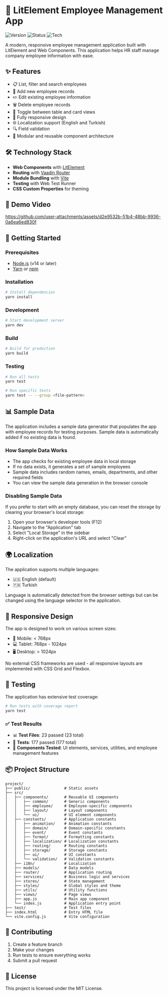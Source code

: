 # 🚀 LitElement Employee Management App

![Version](https://img.shields.io/badge/version-1.0.0-blue)
![Status](https://img.shields.io/badge/status-stable-green)
![Tech](https://img.shields.io/badge/tech-LitElement-pink)

A modern, responsive employee management application built with LitElement and Web Components. This application helps HR staff manage company employee information with ease.

## ✨ Features

- 📋 List, filter and search employees
- 👥 Add new employee records
- ✏️ Edit existing employee information
- 🗑️ Delete employee records
- 🔄 Toggle between table and card views
- 📱 Fully responsive design
- 🌐 Localization support (English and Turkish)
- 🔍 Field validation
- 🧩 Modular and reusable component architecture

## 🛠️ Technology Stack

- **Web Components** with [LitElement](https://lit.dev/)
- **Routing** with [Vaadin Router](https://vaadin.com/router)
- **Module Bundling** with [Vite](https://vitejs.dev/)
- **Testing** with Web Test Runner
- **CSS Custom Properties** for theming

## 🎥 Demo Video

https://github.com/user-attachments/assets/d2e9532b-51b4-48bb-9936-0a6ea6ed830f

## 🚦 Getting Started

### Prerequisites

- [Node.js](https://nodejs.org/) (v14 or later)
- [Yarn](https://yarnpkg.com/) or [npm](https://www.npmjs.com/)

### Installation

```bash
# Install dependencies
yarn install
```

### Development

```bash
# Start development server
yarn dev
```

### Build

```bash
# Build for production
yarn build
```

### Testing

```bash
# Run all tests
yarn test

# Run specific tests
yarn test -- --group <file-pattern>
```

## 📊 Sample Data

The application includes a sample data generator that populates the app with employee records for testing purposes. Sample data is automatically added if no existing data is found.

### How Sample Data Works

- The app checks for existing employee data in local storage
- If no data exists, it generates a set of sample employees
- Sample data includes random names, emails, departments, and other required fields
- You can view the sample data generation in the browser console

### Disabling Sample Data

If you prefer to start with an empty database, you can reset the storage by clearing your browser's local storage:

1. Open your browser's developer tools (F12)
2. Navigate to the "Application" tab
3. Select "Local Storage" in the sidebar
4. Right-click on the application's URL and select "Clear"

## 🌍 Localization

The application supports multiple languages:

- 🇺🇸 English (default)
- 🇹🇷 Turkish

Language is automatically detected from the browser settings but can be changed using the language selector in the application.

## 📱 Responsive Design

The app is designed to work on various screen sizes:

- 📱 Mobile: < 768px
- 💻 Tablet: 768px - 1024px
- 🖥️ Desktop: > 1024px

No external CSS frameworks are used - all responsive layouts are implemented with CSS Grid and Flexbox.

## 🧪 Testing

The application has extensive test coverage:

```bash
# Run tests with coverage report
yarn test
```

### ✅ Test Results

- 📊 **Test Files**: 23 passed (23 total)
- 🧩 **Tests**: 177 passed (177 total)
- 🚀 **Components Tested**: UI elements, services, utilities, and employee management features

## 📦 Project Structure

```
project/
├── public/               # Static assets
├── src/
│   ├── components/       # Reusable UI components
│   │   ├── common/       # Generic components
│   │   ├── employee/     # Employee-specific components
│   │   ├── layout/       # Layout components
│   │   └── ui/           # UI element components
│   ├── constants/        # Application constants
│   │   ├── animation/    # Animation constants
│   │   ├── domain/       # Domain-specific constants
│   │   ├── event/        # Event constants
│   │   ├── format/       # Formatting constants
│   │   ├── localization/ # Localization constants
│   │   ├── routing/      # Routing constants
│   │   ├── storage/      # Storage constants
│   │   ├── ui/           # UI constants
│   │   └── validation/   # Validation constants
│   ├── i18n/             # Localization
│   ├── models/           # Data models
│   ├── router/           # Application routing
│   ├── services/         # Business logic and services
│   ├── stores/           # State management
│   ├── styles/           # Global styles and theme
│   ├── utils/            # Utility functions
│   ├── views/            # Page views
│   ├── app.js            # Main app component
│   └── index.js          # Application entry point
├── test/                 # Test files
├── index.html            # Entry HTML file
└── vite.config.js        # Vite configuration
```

## 🤝 Contributing

1. Create a feature branch
2. Make your changes
3. Run tests to ensure everything works
4. Submit a pull request

## 📜 License

This project is licensed under the MIT License.
